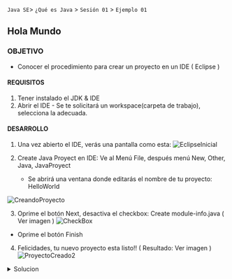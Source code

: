 
`Java SE`> `¿Qué es Java` > `Sesión 01` > `Ejemplo 01`

## Hola Mundo

### OBJETIVO

- Conocer el procedimiento para crear un proyecto en un IDE ( Eclipse )

#### REQUISITOS

1. Tener instalado el JDK & IDE
2. Abrir el IDE
        - Se te solicitará un workspace(carpeta de trabajo), selecciona la adecuada.

#### DESARROLLO

1. Una vez abierto el IDE, verás una pantalla como esta:
![EclipseInicial](https://user-images.githubusercontent.com/56565204/66857050-162b4c00-ef4c-11e9-947c-e9b1d3910859.png)

2. Create Java Proyect en IDE: Ve al Menú File, después menú New, Other, Java, JavaProyect
   - Se abrirá una ventana donde editarás el nombre de tu proyecto: HelloWorld
        
![CreandoProyecto](https://user-images.githubusercontent.com/56565204/66862014-b043c200-ef55-11e9-8938-304d67353b8f.png)
        
3. Oprime el botón Next, desactiva el checkbox: Create module-info.java ( Ver imagen )
![CheckBox](https://user-images.githubusercontent.com/56565204/66863364-77591c80-ef58-11e9-9533-382b8e9479af.png)

  - Oprime el botón Finish

4. Felicidades, tu nuevo proyecto esta listo!! ( Resultado: Ver imagen )
![ProyectoCreado2](https://user-images.githubusercontent.com/56565204/66865665-51824680-ef5d-11e9-8ada-0820a8fdcc79.png)


<details>  
        <summary>Solucion</summary>
        <p> Creación del proyecto HelloWorld</p>
        <p> 1. Abrir el IDE </p>
        <p> 2. Crear un nuevo Java Proyect </p>        
</details>
